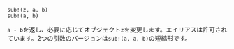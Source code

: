 ```
sub!(z, a, b)
sub!(a, b)
```

`a - b`を返し、必要に応じてオブジェクト`z`を変更します。エイリアスは許可されています。2つの引数のバージョンは`sub!(a, a, b)`の短縮形です。
